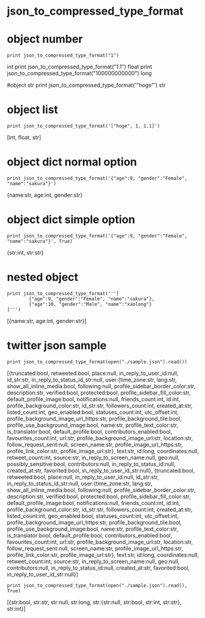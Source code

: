 json_to_compressed_type_format
======================
# object number
	print json_to_compressed_type_format("1")
int
	print json_to_compressed_type_format("1.1")
float
	print json_to_compressed_type_format("100000000000")
long

#object str
	print json_to_compressed_type_format('"hoge"')
str

# object list
	print json_to_compressed_type_format('["hoge", 1, 1.1]')
[int, float, str]

# object dict normal option
	print json_to_compressed_type_format('{"age":9, "gender":"Female", "name":"sakura"}')
{name:str, age:int, gender:str}


# object dict simple option
	print json_to_compressed_type_format('{"age":9, "gender":"Female", "name":"sakura"}', True)
{str:int, str:str}

# nested object
	print json_to_compressed_type_format('''[
	        {"age":9, "gender":"Female", "name":"sakura"},
	        {"age":10, "gender":"Male", "name":"xaolong"}
	]''')
[{name:str, age:int, gender:str}]

# twitter json sample
	print json_to_compressed_type_format(open("./sample.json").read())
[{truncated:bool, retweeted:bool, place:null, in_reply_to_user_id:null, id_str:str, in_reply_to_status_id_str:null, user:{time_zone:str, lang:str, show_all_inline_media:bool, following:null, profile_sidebar_border_color:str, description:str, verified:bool, protected:bool, profile_sidebar_fill_color:str, default_profile_image:bool, notifications:null, friends_count:int, id:int, profile_background_color:str, id_str:str, followers_count:int, created_at:str, listed_count:int, geo_enabled:bool, statuses_count:int, utc_offset:int, profile_background_image_url_https:str, profile_background_tile:bool, profile_use_background_image:bool, name:str, profile_text_color:str, is_translator:bool, default_profile:bool, contributors_enabled:bool, favourites_count:int, url:str, profile_background_image_url:str, location:str, follow_request_sent:null, screen_name:str, profile_image_url_https:str, profile_link_color:str, profile_image_url:str}, text:str, id:long, coordinates:null, retweet_count:int, source:str, in_reply_to_screen_name:null, geo:null, possibly_sensitive:bool, contributors:null, in_reply_to_status_id:null, created_at:str, favorited:bool, in_reply_to_user_id_str:null}, {truncated:bool, retweeted:bool, place:null, in_reply_to_user_id:null, id_str:str, in_reply_to_status_id_str:null, user:{time_zone:str, lang:str, show_all_inline_media:bool, following:null, profile_sidebar_border_color:str, description:str, verified:bool, protected:bool, profile_sidebar_fill_color:str, default_profile_image:bool, notifications:null, friends_count:int, id:int, profile_background_color:str, id_str:str, followers_count:int, created_at:str, listed_count:int, geo_enabled:bool, statuses_count:int, utc_offset:int, profile_background_image_url_https:str, profile_background_tile:bool, profile_use_background_image:bool, name:str, profile_text_color:str, is_translator:bool, default_profile:bool, contributors_enabled:bool, favourites_count:int, url:str, profile_background_image_url:str, location:str, follow_request_sent:null, screen_name:str, profile_image_url_https:str, profile_link_color:str, profile_image_url:str}, text:str, id:long, coordinates:null, retweet_count:int, source:str, in_reply_to_screen_name:null, geo:null, contributors:null, in_reply_to_status_id:null, created_at:str, favorited:bool, in_reply_to_user_id_str:null}]

	print json_to_compressed_type_format(open("./sample.json").read(), True)
[{str:bool, str:str, str:null, str:long, str:{str:null, str:bool, str:int, str:str}, str:int}]
